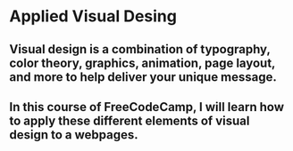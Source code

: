 # Applied Visual Desing

## Visual design is a combination of typography, color theory, graphics, animation, page layout, and more to help deliver your unique message.
## In this course of FreeCodeCamp, I will learn how to apply these different elements of visual design to a webpages.
